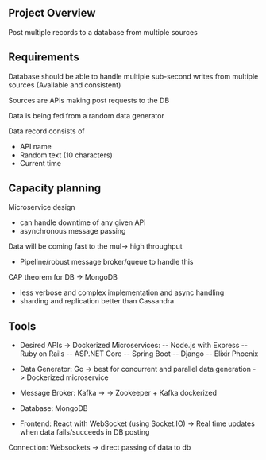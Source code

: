 ## Project Overview

Post multiple records to a database from multiple sources

## Requirements
Database should be able to handle multiple sub-second writes from multiple sources (Available and consistent)

Sources are APIs making post requests to the DB

Data is being fed from a random data generator

Data record consists of
- API name
- Random text (10 characters)
- Current time

## Capacity planning
Microservice design  
- can handle downtime of any given API
- asynchronous message passing 

Data will be coming fast to the mul-> high throughput
- Pipeline/robust message broker/queue to handle this

CAP theorem for DB -> MongoDB
- less verbose and complex implementation and async handling
- sharding and replication better than Cassandra

## Tools
- Desired APIs -> Dockerized Microservices:
-- Node.js with Express
-- Ruby on Rails
-- ASP.NET Core
-- Spring Boot
-- Django 
-- Elixir Phoenix

- Data Generator: Go -> best for concurrent and parallel data generation -> Dockerized microservice

- Message Broker: Kafka ->  -> Zookeeper + Kafka dockerized 

- Database: MongoDB 

- Frontend: React with WebSocket (using Socket.IO) -> Real time updates when data fails/succeeds in DB posting

Connection: Websockets -> direct passing of data to db

